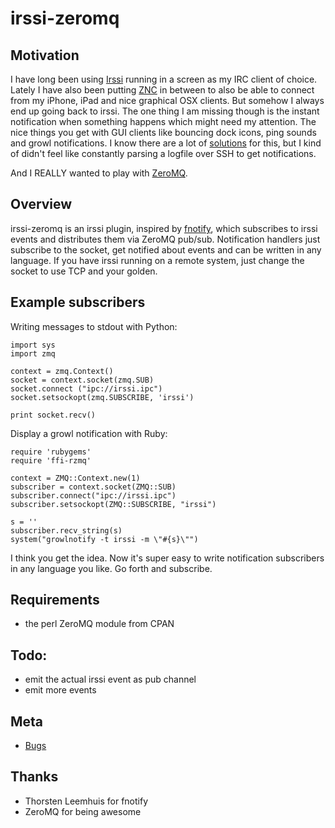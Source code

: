 # irssi-zeromq

## Motivation
I have long been using [Irssi][irssi] running in a screen as my IRC client of
choice. Lately I have also been putting [ZNC][znc] in between to also be able
to connect from my iPhone, iPad and nice graphical OSX clients. But somehow I
always end up going back to irssi. The one thing I am missing though is the
instant notification when something happens which might need my attention. The
nice things you get with GUI clients like bouncing dock icons, ping sounds and
growl notifications. I know there are a lot of [solutions][notify] for this,
but I kind of didn't feel like constantly parsing a logfile over SSH to get
notifications.

And I REALLY wanted to play with [ZeroMQ][zeromq].

## Overview
irssi-zeromq is an irssi plugin, inspired by [fnotify][fnotify], which
subscribes to irssi events and distributes them via ZeroMQ pub/sub.
Notification handlers just subscribe to the socket, get notified about events
and can be written in any language. If you have irssi running on a remote
system, just change the socket to use TCP and your golden.

## Example subscribers
Writing messages to stdout with Python:

    import sys
    import zmq

    context = zmq.Context()
    socket = context.socket(zmq.SUB)
    socket.connect ("ipc://irssi.ipc")
    socket.setsockopt(zmq.SUBSCRIBE, 'irssi')

    print socket.recv()

Display a growl notification with Ruby:

    require 'rubygems'
    require 'ffi-rzmq'

    context = ZMQ::Context.new(1)
    subscriber = context.socket(ZMQ::SUB)
    subscriber.connect("ipc://irssi.ipc")
    subscriber.setsockopt(ZMQ::SUBSCRIBE, "irssi")

    s = ''
    subscriber.recv_string(s)
    system("growlnotify -t irssi -m \"#{s}\"")

I think you get the idea. Now it's super easy to write notification subscribers
in any language you like. Go forth and subscribe.

## Requirements
- the perl ZeroMQ module from CPAN

## Todo:
- emit the actual irssi event as pub channel
- emit more events

## Meta
- [Bugs][bugs]

## Thanks
- Thorsten Leemhuis for fnotify
- ZeroMQ for being awesome


[irssi]: http://irssi.org
[znc]: http://wiki.znc.in/ZNC
[notify]: http://matthewhutchinson.net/2010/8/21/irssi-screen-fnotify-and-growl-on-osx
[fnotify]: https://gist.github.com/542141
[zeromq]: http://www.zeromq.org/
[bugs]: https://github.com/mrtazz/irssi-zeromq/issues
